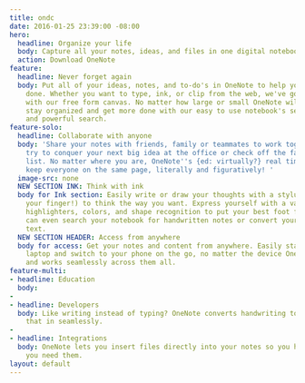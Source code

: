 ```yaml
---
title: ondc
date: 2016-01-25 23:39:00 -08:00
hero:
  headline: Organize your life
  body: Capture all your notes, ideas, and files in one digital notebook. OneNote makes it easier to stay organized, keep focused, and get more done.
  action: Download OneNote
feature:
  headline: Never forget again
  body: Put all of your ideas, notes, and to-do's in OneNote to help you get more
    done. Whether you want to type, ink, or clip from the web, we've got you covered
    with our free form canvas. No matter how large or small OneNote will help you
    stay organized and get more done with our easy to use notebook's sections, pages,
    and powerful search.
feature-solo:
  headline: Collaborate with anyone
  body: 'Share your notes with friends, family or teammates to work together as you
    try to conquer your next big idea at the office or check off the family shopping
    list. No matter where you are, OneNote''s {ed: virtually?} real time sync will
    keep everyone on the same page, literally and figuratively! '
  image-src: none
  NEW SECTION INK: Think with ink
  body for Ink section: Easily write or draw your thoughts with a stylus (or even
    your finger!) to think the way you want. Express yourself with a variety of pens,
    highlighters, colors, and shape recognition to put your best foot forwards. You
    can even search your notebook for handwritten notes or convert your ink into typed
    text.
  NEW SECTION HEADER: Access from anywhere
  body for access: Get your notes and content from anywhere. Easily start on your
    laptop and switch to your phone on the go, no matter the device OneNote is free
    and works seamlessly across them all.
feature-multi:
- headline: Education
  body: 
- 
- headline: Developers
  body: Like writing instead of typing? OneNote converts handwriting to text. View
    that in seamlessly.
- 
- headline: Integrations
  body: OneNote lets you insert files directly into your notes so you have them when
    you need them.
layout: default
---
```


<!-- Enter Code here you want on your page... -->